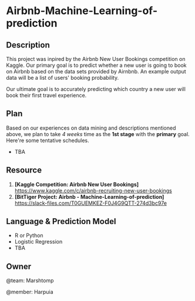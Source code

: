 # Airbnb-Machine-Learning-of-prediction

## Description

This project was inpired by the Airbnb New User Bookings competition on Kaggle. Our primary goal is to predict whether a new user is going to book on Airbnb based on the data sets provided by Airnbnb. An example output data will be a list of users' booking probability. 

Our ultimate goal is to accurately predicting which country a new user will book their first travel experience.

## Plan

Based on our experiences on data mining and descriptions mentioned above, we plan to take *4 weeks* time as the **1st stage** with the **primary** goal. Here're some tentative schedules.

  * TBA

## Resource

  1. **[Kaggle Competition: Airbnb New User Bookings]** https://www.kaggle.com/c/airbnb-recruiting-new-user-bookings
  2. **[BitTiger Project: Airbnb - Machine-Learning-of-prediction]** https://slack-files.com/T0GUEMKEZ-F0J4G9QTT-274d3bc97e

## Language & Prediction Model

  * R or Python
  * Logistic Regression
  * TBA

## Owner

@team: Marshtomp

@member: Harpuia
